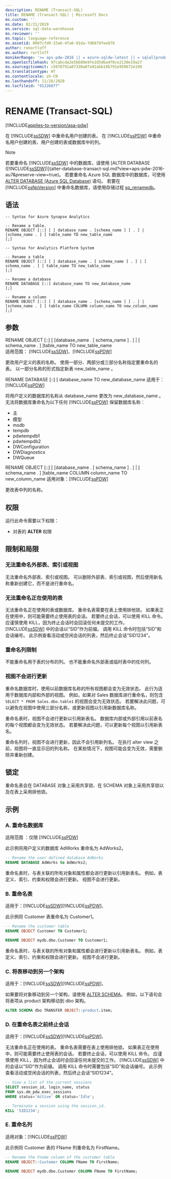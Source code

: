 ```yaml
---
description: RENAME (Transact-SQL)
title: RENAME (Transact-SQL) | Microsoft Docs
ms.custom: ''
ms.date: 02/21/2019
ms.service: sql-data-warehouse
ms.reviewer: ''
ms.topic: language-reference
ms.assetid: 0907cfd9-33a6-4fa6-91da-7d6679fee878
author: ronortloff
ms.author: rortloff
monikerRange: '>= aps-pdw-2016 || = azure-sqldw-latest || = sqlallproducts-allversions'
ms.openlocfilehash: 97cabcda2e5b680e9fe2d5d6a4f0ce2130e19a27
ms.sourcegitcommit: c5078791a07330a87a92abb19b791e950672e198
ms.translationtype: HT
ms.contentlocale: zh-CN
ms.lasthandoff: 11/26/2020
ms.locfileid: "91226877"
---
```

# <a name="rename-transact-sql"></a>RENAME (Transact-SQL)
[!INCLUDE[applies-to-version/asa-pdw](../../includes/applies-to-version/asa-pdw.md)]

在 [!INCLUDE[ssSDW](../../includes/sssdw-md.md)] 中重命名用户创建的表。 在 [!INCLUDE[ssPDW](../../includes/sspdw-md.md)] 中重命名用户创建的表、用户创建的表或数据库中的列。

> [!NOTE]
> 若要重命名 [!INCLUDE[ssSDW](../../includes/sssdw-md.md)] 中的数据库，请使用 [ALTER DATABASE ([!INCLUDE[ssSDW](../../includes/sssdwfull-md.md)])](alter-database-transact-sql.md?view=aps-pdw-2016-au7&preserve-view=true)。 若要重命名 Azure SQL 数据库中的数据库，可使用 [ALTER DATABASE (Azure SQL Database)](alter-database-transact-sql.md?view=azuresqldb-mi-current&preserve-view=true) 语句。 若要在 [!INCLUDE[ssNoVersion](../../includes/ssnoversion-md.md)] 中重命名数据库，请使用存储过程 [sp_renamedb](../../relational-databases/system-stored-procedures/sp-renamedb-transact-sql.md)。

## <a name="syntax"></a>语法

```syntaxsql
-- Syntax for Azure Synapse Analytics

-- Rename a table.
RENAME OBJECT [::] [ [ database_name . [schema_name ] ] . ] | [schema_name . ] ] table_name TO new_table_name
[;]

```

```syntaxsql
-- Syntax for Analytics Platform System

-- Rename a table
RENAME OBJECT [::] [ [ database_name . [ schema_name ] . ] | [ schema_name . ] ] table_name TO new_table_name
[;]

-- Rename a database
RENAME DATABASE [::] database_name TO new_database_name
[;]

-- Rename a column 
RENAME OBJECT [::] [ [ database_name . [schema_name ] ] . ] | [schema_name . ] ] table_name COLUMN column_name TO new_column_name [;]
```

## <a name="arguments"></a>参数

RENAME OBJECT [::] [ [database_name  . [ schema_name ] .  ] | [ schema_name .  ] ]table_name  TO new_table_name  
适用范围：  [!INCLUDE[ssSDW](../../includes/sssdw-md.md)]、[!INCLUDE[ssPDW](../../includes/sspdw-md.md)]

更改用户定义的表的名称。 使用一部分、两部分或三部分名称指定要重命名的表。 以一部分名称的形式指定新表 new_table_name  。

RENAME DATABASE [::] [ database_name TO new_database_name
适用于：[!INCLUDE[ssPDW](../../includes/sspdw-md.md)]   

将用户定义的数据库的名称从 database_name 更改为 new_database_name   。 无法将数据库重命名为以下任何 [!INCLUDE[ssPDW](../../includes/sspdw-md.md)] 保留数据库名称：

- 主
- 模型
- msdb
- tempdb
- pdwtempdb1
- pdwtempdb2
- DWConfiguration
- DWDiagnostics
- DWQueue


RENAME OBJECT [::] [ [database_name  . [ schema_name ] .  ] | [ schema_name .  ] ]table_name COLUMN column_name TO new_column_name
适用对象：[!INCLUDE[ssPDW](../../includes/sspdw-md.md)]    

更改表中列的名称。 

## <a name="permissions"></a>权限

运行此命令需要以下权限：

- 对表的 **ALTER** 权限

## <a name="limitations-and-restrictions"></a>限制和局限

### <a name="cannot-rename-an-external-table-indexes-or-views"></a>无法重命名外部表、索引或视图

无法重命名外部表、索引或视图。 可以删除外部表、索引或视图，然后使用新名称重新创建它，而不是进行重命名。

### <a name="cannot-rename-a-table-in-use"></a>无法重命名正在使用的表

无法重命名正在使用的表或数据库。 重命名表需要在表上使用排他锁。 如果表正在使用中，则可能需要终止使用表的会话。 若要终止会话，可以使用 KILL 命令。 应谨慎使用 KILL，因为终止会话时会回滚任何未提交的工作。 [!INCLUDE[ssSDW](../../includes/sssdwfull-md.md)] 中的会话以“SID”作为前缀。 调用 KILL 命令时包括“SID”和会话编号。 此示例查看活动或空闲会话的列表，然后终止会话“SID1234”。

### <a name="rename-column-restrictions"></a>重命名列限制

不能重命名用于表的分布的列。 也不能重命名外部表或临时表中的任何列。 

### <a name="views-are-not-updated"></a>视图不会进行更新

重命名数据库时，使用以前数据库名称的所有视图都会变为无效状态。 此行为适用于数据库内部和外部的视图。 例如，如果对 Sales 数据库进行重命名，则包含 `SELECT * FROM Sales.dbo.table1` 的视图会变为无效状态。 若要解决此问题，可以避免在视图中使用三部分名称，或更新视图以引用新数据库名称。

重命名表时，视图不会进行更新以引用新表名。 数据库内部或外部引用以前表名的每个视图都会变为无效状态。 若要解决此问题，可以更新每个视图以引用新表名。

重命名列时，视图不会进行更新，因此不会引用新列名。 在执行 alter view 之前，视图将一直显示旧的列名称。 在某些情况下，视图可能会变为无效，需要删除并重新创建。

## <a name="locking"></a>锁定

重命名表会在 DATABASE 对象上采用共享锁、在 SCHEMA 对象上采用共享锁以及在表上采用排他锁。

## <a name="examples"></a>示例

### <a name="a-rename-a-database"></a>A. 重命名数据库

适用范围  ：仅限 [!INCLUDE[ssPDW](../../includes/sspdw-md.md)]

此示例将用户定义的数据库 AdWorks 重命名为 AdWorks2。

```sql
-- Rename the user defined database AdWorks
RENAME DATABASE AdWorks to AdWorks2;

```

 重命名表时，与表关联的所有对象和属性都会进行更新以引用新表名。 例如，表定义、索引、约束和权限会进行更新。 视图不会进行更新。

### <a name="b-rename-a-table"></a>B. 重命名表

适用于：[!INCLUDE[ssSDW](../../includes/sssdw-md.md)][!INCLUDE[ssPDW](../../includes/sspdw-md.md)]、 

此示例将 Customer 表重命名为 Customer1。

```sql
-- Rename the customer table
RENAME OBJECT Customer TO Customer1;

RENAME OBJECT mydb.dbo.Customer TO Customer1;
```

重命名表时，与表关联的所有对象和属性都会进行更新以引用新表名。 例如，表定义、索引、约束和权限会进行更新。 视图不会进行更新。

### <a name="c-move-a-table-to-a-different-schema"></a>C. 将表移动到另一个架构

适用于：[!INCLUDE[ssSDW](../../includes/sssdw-md.md)][!INCLUDE[ssPDW](../../includes/sspdw-md.md)]、 

如果要将对象移动到另一个架构，请使用 [ALTER SCHEMA](../../t-sql/statements/alter-schema-transact-sql.md)。 例如，以下语句会将表项从 product 架构移动到 dbo 架构。

```sql
ALTER SCHEMA dbo TRANSFER OBJECT::product.item;
```

### <a name="d-terminate-sessions-before-renaming-a-table"></a>D. 在重命名表之前终止会话

适用于：[!INCLUDE[ssSDW](../../includes/sssdw-md.md)][!INCLUDE[ssPDW](../../includes/sspdw-md.md)]、 

无法重命名正在使用的表。 重命名表需要在表上使用排他锁。 如果表正在使用中，则可能需要终止使用表的会话。 若要终止会话，可以使用 KILL 命令。 应谨慎使用 KILL，因为终止会话时会回滚任何未提交的工作。 [!INCLUDE[ssSDW](../../includes/sssdwfull-md.md)] 中的会话以“SID”作为前缀。 调用 KILL 命令时需要包括“SID”和会话编号。 此示例查看活动或空闲会话的列表，然后终止会话“SID1234”。

```sql
-- View a list of the current sessions
SELECT session_id, login_name, status
FROM sys.dm_pdw_exec_sessions
WHERE status='Active' OR status='Idle';

-- Terminate a session using the session_id.
KILL 'SID1234';
```

### <a name="e-rename-a-column"></a>E. 重命名列 

适用对象：[!INCLUDE[ssPDW](../../includes/sspdw-md.md)] 

此示例将 Customer 表的 FName 列重命名为 FirstName。

```sql
-- Rename the Fname column of the customer table
RENAME OBJECT::Customer COLUMN FName TO FirstName;

RENAME OBJECT mydb.dbo.Customer COLUMN FName TO FirstName;
```
